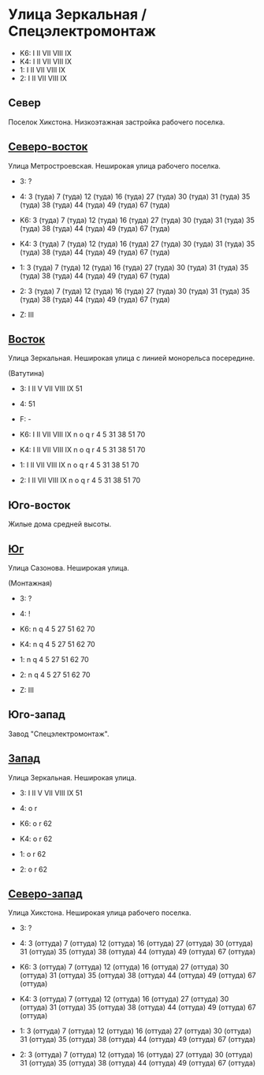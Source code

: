 # Улица Зеркальная / Спецэлектромонтаж

* K6:   I   II  VII VIII    IX
* K4:   I   II  VII VIII    IX
* 1:    I   II  VII VIII    IX
* 2:    I   II  VII VIII    IX

## Север

Поселок Хикстона.
Низкоэтажная застройка рабочего поселка.

## [Северо-восток](./10515060.md)

Улица Метростроевская.
Неширокая улица рабочего поселка.

* 3:    ?
* 4:    3 (туда)    7 (туда)    12 (туда)   16 (туда)   27 (туда)
        30 (туда)   31 (туда)   35 (туда)   38 (туда)   44 (туда)
        49 (туда)   67  (туда)

* K6:   3 (туда)    7 (туда)    12 (туда)   16 (туда)   27 (туда)
        30 (туда)   31 (туда)   35 (туда)   38 (туда)   44 (туда)
        49 (туда)   67  (туда)
* K4:   3 (туда)    7 (туда)    12 (туда)   16 (туда)   27 (туда)
        30 (туда)   31 (туда)   35 (туда)   38 (туда)   44 (туда)
        49 (туда)   67  (туда)
* 1:    3 (туда)    7 (туда)    12 (туда)   16 (туда)   27 (туда)
        30 (туда)   31 (туда)   35 (туда)   38 (туда)   44 (туда)
        49 (туда)   67  (туда)
* 2:    3 (туда)    7 (туда)    12 (туда)   16 (туда)   27 (туда)
        30 (туда)   31 (туда)   35 (туда)   38 (туда)   44 (туда)
        49 (туда)   67  (туда)

* Z:    III

## [Восток](./10520070.md)

Улица Зеркальная.
Неширокая улица с линией монорельса посередине.

(Ватутина)

* 3:    I   II  V   VII VIII    IX  51
* 4:    51
* F:    -

* K6:   I   II  VII VIII    IX
        n   o   q   r
        4   5   31  38  51  70
* K4:   I   II  VII VIII    IX
        n   o   q   r
        4   5   31  38  51  70
* 1:    I   II  VII VIII    IX
        n   o   q   r
        4   5   31  38  51  70
* 2:    I   II  VII VIII    IX
        n   o   q   r
        4   5   31  38  51  70

## Юго-восток

Жилые дома средней высоты.

## [Юг](./10510080.md)

Улица Сазонова.
Неширокая улица.

(Монтажная)

* 3:    ?
* 4:    !

* K6:   n   q
        4   5   27  51  62  70
* K4:   n   q
        4   5   27  51  62  70
* 1:    n   q
        4   5   27  51  62  70
* 2:    n   q
        4   5   27  51  62  70

* Z:    III

## Юго-запад

Завод "Спецэлектромонтаж".

## [Запад](./10500075.md)

Улица Зеркальная.
Неширокая улица.

* 3:    I   II  V   VII VIII    IX  51
* 4:    o   r

* K6:   o   r
        62
* K4:   o   r
        62
* 1:    o   r
        62
* 2:    o   r
        62

## [Северо-запад](./10500065.md)

Улица Хикстона.
Неширокая улица рабочего поселка.

* 3:    ?
* 4:    3 (оттуда)      7 (оттуда)      12 (оттуда)     16 (оттуда)     27 (оттуда)
        30 (оттуда)     31 (оттуда)     35 (оттуда)     38 (оттуда)     44 (оттуда)
        49 (оттуда)     67 (оттуда)

* K6:   3 (оттуда)  7 (оттуда)  12 (оттуда) 16 (оттуда) 27 (оттуда)
        30 (оттуда) 31 (оттуда) 35 (оттуда) 38 (оттуда) 44 (оттуда)
        49 (оттуда) 67 (оттуда)
* K4:   3 (оттуда)  7 (оттуда)  12 (оттуда) 16 (оттуда) 27 (оттуда)
        30 (оттуда) 31 (оттуда) 35 (оттуда) 38 (оттуда) 44 (оттуда)
        49 (оттуда) 67 (оттуда)
* 1:    3 (оттуда)  7 (оттуда)  12 (оттуда) 16 (оттуда) 27 (оттуда)
        30 (оттуда) 31 (оттуда) 35 (оттуда) 38 (оттуда) 44 (оттуда)
        49 (оттуда) 67 (оттуда)
* 2:    3 (оттуда)  7 (оттуда)  12 (оттуда) 16 (оттуда) 27 (оттуда)
        30 (оттуда) 31 (оттуда) 35 (оттуда) 38 (оттуда) 44 (оттуда)
        49 (оттуда) 67 (оттуда)
